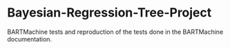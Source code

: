 # Bayesian-Regression-Tree-Project
BARTMachine tests and reproduction of the tests done in the BARTMachine documentation.
